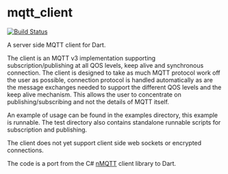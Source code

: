# mqtt_client
[![Build Status](https://travis-ci.org/shamblett/mqtt_client.svg?branch=master)](https://travis-ci.org/shamblett/mqtt_client)

A server side MQTT client for Dart.

The client is an MQTT v3 implementation supporting subscription/publishing at all QOS levels,
keep alive and synchronous connection. The client is designed to take as much MQTT protocol work
off the user as possible, connection protocol is handled automatically as are the message exchanges needed
to support the different QOS levels and the keep alive mechanism. This allows the user to concentrate on
publishing/subscribing and not the details of MQTT itself.

An example of usage can be found in the examples directory, this example is runnable. The test directory
also contains standalone runnable scripts for subscription and publishing.

The client does not yet support client side web sockets or encrypted connections.

The code is a port from the C# [nMQTT](https://www.openhub.net/p/nMQTT) client library to Dart.




